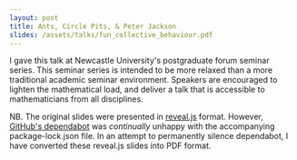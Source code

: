 ```yaml
---
layout: post
title: Ants, Circle Pits, & Peter Jackson
slides: /assets/talks/fun_collective_behaviour.pdf
---
```


I gave this talk at Newcastle University's postgraduate forum seminar series. 
This seminar series is intended to be more relaxed than a more traditional academic
seminar environment. Speakers are encouraged to lighten the mathematical load, and
deliver a talk that is accessible to mathematicians from all disciplines.

NB. The original slides were presented in [reveal.js](https://revealjs.com/)
format. However, [GitHub's dependabot](https://github.com/dependabot) was
_continually_ unhappy with the accompanying package-lock.json file. In an
attempt to permanently silence dependabot, I have converted these reveal.js
slides into PDF format.
